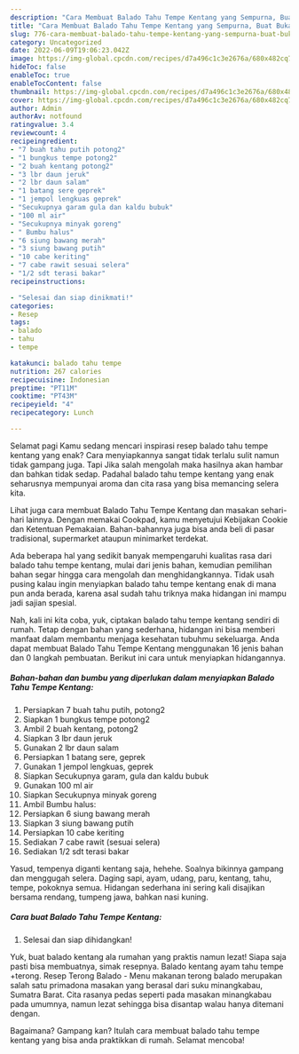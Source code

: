 ```yaml
---
description: "Cara Membuat Balado Tahu Tempe Kentang yang Sempurna, Buat Buka Puasa}"
title: "Cara Membuat Balado Tahu Tempe Kentang yang Sempurna, Buat Buka Puasa}"
slug: 776-cara-membuat-balado-tahu-tempe-kentang-yang-sempurna-buat-buka-puasa
category: Uncategorized
date: 2022-06-09T19:06:23.042Z
image: https://img-global.cpcdn.com/recipes/d7a496c1c3e2676a/680x482cq70/balado-tahu-tempe-kentang-foto-resep-utama.jpg
hideToc: false
enableToc: true
enableTocContent: false
thumbnail: https://img-global.cpcdn.com/recipes/d7a496c1c3e2676a/680x482cq70/balado-tahu-tempe-kentang-foto-resep-utama.jpg
cover: https://img-global.cpcdn.com/recipes/d7a496c1c3e2676a/680x482cq70/balado-tahu-tempe-kentang-foto-resep-utama.jpg
author: Admin
authorAv: notfound
ratingvalue: 3.4
reviewcount: 4
recipeingredient:
- "7 buah tahu putih potong2"
- "1 bungkus tempe potong2"
- "2 buah kentang potong2"
- "3 lbr daun jeruk"
- "2 lbr daun salam"
- "1 batang sere geprek"
- "1 jempol lengkuas geprek"
- "Secukupnya garam gula dan kaldu bubuk"
- "100 ml air"
- "Secukupnya minyak goreng"
- " Bumbu halus"
- "6 siung bawang merah"
- "3 siung bawang putih"
- "10 cabe keriting"
- "7 cabe rawit sesuai selera"
- "1/2 sdt terasi bakar"
recipeinstructions:

- "Selesai dan siap dinikmati!"
categories:
- Resep
tags:
- balado
- tahu
- tempe

katakunci: balado tahu tempe 
nutrition: 267 calories
recipecuisine: Indonesian
preptime: "PT11M"
cooktime: "PT43M"
recipeyield: "4"
recipecategory: Lunch

---
```



Selamat pagi Kamu sedang mencari inspirasi resep balado tahu tempe kentang yang enak? Cara menyiapkannya sangat tidak terlalu sulit namun tidak gampang juga. Tapi Jika salah mengolah maka hasilnya akan hambar dan bahkan tidak sedap. Padahal balado tahu tempe kentang yang enak seharusnya mempunyai aroma dan cita rasa yang bisa memancing selera kita.


Lihat juga cara membuat Balado Tahu Tempe Kentang dan masakan sehari-hari lainnya. Dengan memakai Cookpad, kamu menyetujui Kebijakan Cookie dan Ketentuan Pemakaian. Bahan-bahannya juga bisa anda beli di pasar tradisional, supermarket ataupun minimarket terdekat.

Ada beberapa hal yang sedikit banyak mempengaruhi kualitas rasa dari balado tahu tempe kentang, mulai dari jenis bahan, kemudian pemilihan bahan segar hingga cara mengolah dan menghidangkannya. Tidak usah pusing kalau ingin menyiapkan balado tahu tempe kentang enak di mana pun anda berada, karena asal sudah tahu triknya maka hidangan ini mampu jadi sajian spesial.


Nah, kali ini kita coba, yuk, ciptakan balado tahu tempe kentang sendiri di rumah. Tetap dengan bahan yang sederhana, hidangan ini bisa memberi manfaat dalam membantu menjaga kesehatan tubuhmu sekeluarga. Anda dapat membuat Balado Tahu Tempe Kentang menggunakan 16 jenis bahan dan 0 langkah pembuatan. Berikut ini cara untuk menyiapkan hidangannya.

<!--inarticleads1-->

##### Bahan-bahan dan bumbu yang diperlukan dalam menyiapkan Balado Tahu Tempe Kentang:

1. Persiapkan 7 buah tahu putih, potong2
1. Siapkan 1 bungkus tempe potong2
1. Ambil 2 buah kentang, potong2
1. Siapkan 3 lbr daun jeruk
1. Gunakan 2 lbr daun salam
1. Persiapkan 1 batang sere, geprek
1. Gunakan 1 jempol lengkuas, geprek
1. Siapkan Secukupnya garam, gula dan kaldu bubuk
1. Gunakan 100 ml air
1. Siapkan Secukupnya minyak goreng
1. Ambil  Bumbu halus:
1. Persiapkan 6 siung bawang merah
1. Siapkan 3 siung bawang putih
1. Persiapkan 10 cabe keriting
1. Sediakan 7 cabe rawit (sesuai selera)
1. Sediakan 1/2 sdt terasi bakar


Yasud, tempenya diganti kentang saja, hehehe. Soalnya bikinnya gampang dan menggugah selera. Daging sapi, ayam, udang, paru, kentang, tahu, tempe, pokoknya semua. Hidangan sederhana ini sering kali disajikan bersama rendang, tumpeng jawa, bahkan nasi kuning. 

<!--inarticleads2-->

##### Cara buat Balado Tahu Tempe Kentang:


1. Selesai dan siap dihidangkan!

Yuk, buat balado kentang ala rumahan yang praktis namun lezat! Siapa saja pasti bisa membuatnya, simak resepnya. Balado kentang ayam tahu tempe +terong. Resep Terong Balado - Menu makanan terong balado merupakan salah satu primadona masakan yang berasal dari suku minangkabau, Sumatra Barat. Cita rasanya pedas seperti pada masakan minangkabau pada umumnya, namun lezat sehingga bisa disantap walau hanya ditemani dengan. 

Bagaimana? Gampang kan? Itulah cara membuat balado tahu tempe kentang yang bisa anda praktikkan di rumah. Selamat mencoba!
